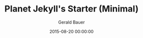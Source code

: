 ---
title: Planet Jekyll's Starter (Minimal)
date: 2015-08-20 00:00:00
github: https://github.com/planetjekyll/jekyll-starter-theme
demo: http://planetjekyll.github.io/jekyll-starter-theme/
author: Gerald Bauer
ssg:
  - Jekyll
cms:
  - No Cms
---